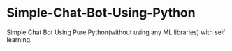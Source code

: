 # Simple-Chat-Bot-Using-Python
Simple Chat Bot Using Pure Python(without using any ML libraries) with self learning.
